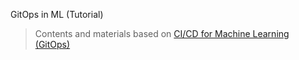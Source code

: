 GitOps in ML (Tutorial)

>Contents and materials based on [CI/CD for Machine Learning (GitOps)](https://www.wandb.courses/courses/ci-cd-for-machine-learning/)